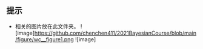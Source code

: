 
## 提示

* 相关的图片放在此文件夹。
![image]https://github.com/chenchen411/2021BayesianCourse/blob/main/figure/wc__figure1.png
![image]
